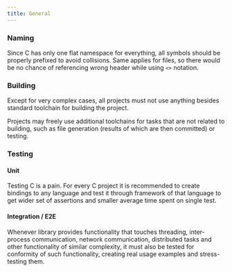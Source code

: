 ```yaml
---
title: General
---
```


### Naming

Since C has only one flat namespace for everything, all symbols should 
be properly prefixed to avoid collisions. Same applies for files, so
there would be no chance of referencing wrong header while using `<>`
notation.

### Building

Except for very complex cases, all projects must not use anything 
besides standard toolchain for building the project.

Projects may freely use additional toolchains for tasks that are not
related to building, such as file generation (results of which are then
committed) or testing.

### Testing

#### Unit

Testing C is a pain. For every C project it is recommended to create 
bindings to any language and test it through framework of that language
to get wider set of assertions and smaller average time spent on single 
test.

#### Integration / E2E

Whenever library provides functionality that touches threading, 
inter-process communication, network communication, distributed tasks
and other functionality of similar complexity, it must also be tested
for conformity of such functionality, creating real usage examples
and stress-testing them. 
